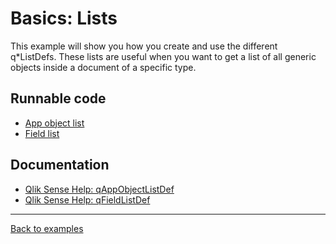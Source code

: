 # Basics: Lists

This example will show you how you create and use the different q\*ListDefs. These lists
are useful when you want to get a list of all generic objects inside a document of
a specific type.

## Runnable code

* [App object list](./app-object-list.js)
* [Field list](./field-list.js)

## Documentation

* [Qlik Sense Help: qAppObjectListDef](https://help.qlik.com/en-US/sense-developer/June2017/Subsystems/EngineAPI/Content/GenericObject/PropertyLevel/AppObjectListDef.htm)
* [Qlik Sense Help: qFieldListDef](https://help.qlik.com/en-US/sense-developer/June2017/Subsystems/EngineAPI/Content/GenericObject/PropertyLevel/FieldListDef.htm)

---

[Back to examples](/examples/README.md#runnable-examples)
